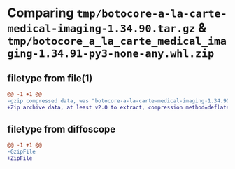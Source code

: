 # Comparing `tmp/botocore-a-la-carte-medical-imaging-1.34.90.tar.gz` & `tmp/botocore_a_la_carte_medical_imaging-1.34.91-py3-none-any.whl.zip`

## filetype from file(1)

```diff
@@ -1 +1 @@
-gzip compressed data, was "botocore-a-la-carte-medical-imaging-1.34.90.tar", last modified: Wed Apr 24 01:02:20 2024, max compression
+Zip archive data, at least v2.0 to extract, compression method=deflate
```

## filetype from diffoscope

```diff
@@ -1 +1 @@
-GzipFile
+ZipFile
```


